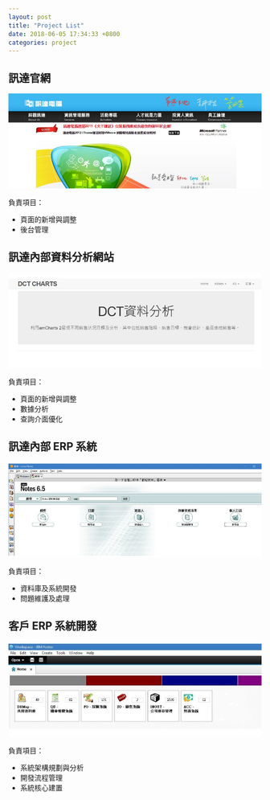 ```yaml
---
layout: post
title: "Project List"
date: 2018-06-05 17:34:33 +0800
categories: project
---
```


## 訊達官網
[![DCT Website](/assets/images/DCT_website.jpg)](http://www.dimension.com.tw/)

負責項目：
* 頁面的新增與調整
* 後台管理


## 訊達內部資料分析網站
![DCT Performance Chart](/assets/images/DCT_performance_chart.jpg)

負責項目：
* 頁面的新增與調整
* 數據分析
* 查詢介面優化


## 訊達內部 ERP 系統
![DCT Notes Client](/assets/images/DCT_notes_client.jpg)

負責項目：
* 資料庫及系統開發
* 問題維護及處理

## 客戶 ERP 系統開發
![Carson ERP](/assets/images/Carson_ERP.jpg)

負責項目：
* 系統架構規劃與分析
* 開發流程管理
* 系統核心建置
